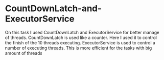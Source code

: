 # CountDownLatch-and-ExecutorService
On this task I used CountDownLatch and ExecutorService for better manage of threads.
CountDownLatch is used like a counter. Here I used it to control the finish of the 10 threads executing.
ExecutorService is used to control a number of executing threads. This is more efficient for the tasks with big amount of threads
